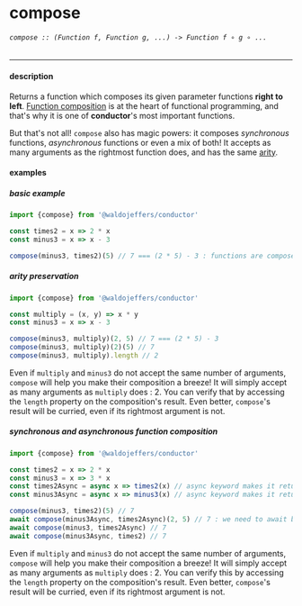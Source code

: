 # compose

###### `compose :: (Function f, Function g, ...) -> Function f ∘ g ∘ ...`

---

#### description
Returns a function which composes its given parameter functions **right to left**. [Function composition](https://en.wikipedia.org/wiki/Function_composition) is at the heart of functional programming, and that's why it is one of **conductor**'s most important functions.

But that's not all! `compose` also has magic powers: it composes _synchronous_ functions, _asynchronous_ functions or even a mix of both! It accepts as many arguments as the rightmost function does, and has the same [arity](https://en.wikipedia.org/wiki/Arity).

#### examples
##### basic example
```js
import {compose} from '@waldojeffers/conductor'

const times2 = x => 2 * x
const minus3 = x => x - 3

compose(minus3, times2)(5) // 7 === (2 * 5) - 3 : functions are composed right to left
```

##### arity preservation
```js
import {compose} from '@waldojeffers/conductor'

const multiply = (x, y) => x * y
const minus3 = x => x - 3

compose(minus3, multiply)(2, 5) // 7 === (2 * 5) - 3
compose(minus3, multiply)(2)(5) // 7
compose(minus3, multiply).length // 2
```

Even if `multiply` and `minus3` do not accept the same number of arguments, `compose` will help you make their composition a breeze! It will simply accept as many arguments as `multiply` does : 2. You can verify that by accessing the `length` property on the composition's result. Even better, `compose`'s result will be curried, even if its rightmost argument is not.

##### synchronous and asynchronous function composition
```js
import {compose} from '@waldojeffers/conductor'

const times2 = x => 2 * x
const minus3 = x => 3 * x
const times2Async = async x => times2(x) // async keyword makes it return a Promise
const minus3Async = async x => minus3(x) // async keyword makes it return a Promise

compose(minus3, times2)(5) // 7
await compose(minus3Async, times2Async)(2, 5) // 7 : we need to await because it is an async function
await compose(minus3, times2Async) // 7
await compose(minus3Async, times2) // 7
```

Even if `multiply` and `minus3` do not accept the same number of arguments, `compose` will help you make their composition a breeze! It will simply accept as many arguments as `multiply` does : 2. You can verify this by accessing the `length` property on the composition's result. Even better, `compose`'s result will be curried, even if its rightmost argument is not.